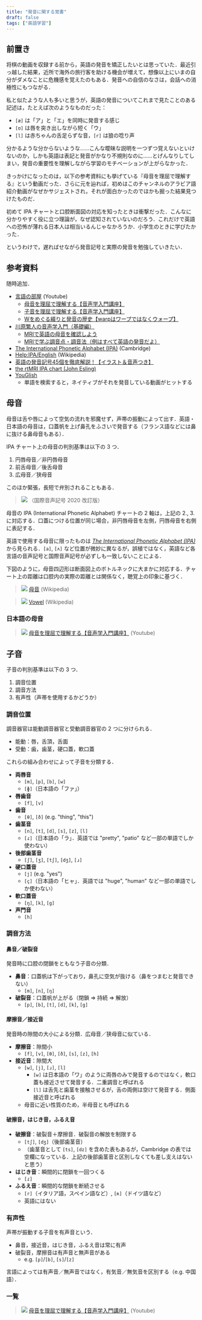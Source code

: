 ```yaml
---
title: "発音に関する覚書"
draft: false
tags: ["英語学習"]
---
```


## 前置き
将棋の動画を収録する前から，英語の発音を矯正したいとは思っていた．最近引っ越した結果，近所で海外の旅行客を助ける機会が増えて，想像以上にいまの自分がダメなことに危機感を覚えたのもある．発音への自信のなさは，会話への消極性にもつながる．

私と似たような人も多いと思うが，英語の発音についてこれまで見たことのある記述は，たとえば次のようなものだった：
- `[æ]` は「ア」と「エ」を同時に発音する感じ
- `[ʊ]` は唇を突き出しながら短く「ウ」
- `[l]` は赤ちゃんの舌足らずな音，`[r]` は狼の唸り声

分かるような分からないような……こんな曖昧な説明を一つずつ覚えないといけないのか，しかも英語は表記と発音がかなり不規則なのに……とげんなりしてしまい，発音の重要性を理解しながら学習のモチベーションが上がらなかった．

きっかけになったのは，以下の参考資料にも挙げている『母音を理屈で理解する』という動画だった．さらに元を辿れば，初めはこのチャンネルのアラビア語紹介動画がなぜかサジェストされ，それが面白かったのでほかも掘った結果見つけたものだ．

初めて IPA チャートと口腔断面図の対応を知ったときは衝撃だった．こんなに分かりやすく役に立つ理論が，なぜ認知されていないのだろう．これだけで英語への恐怖が薄れる日本人は相当いるんじゃなかろうか．小学生のときに学びたかった．

というわけで，遅ればせながら発音記号と実際の発音を勉強していきたい．

## 参考資料
随時追加．
- [言語の部屋](https://www.youtube.com/@Gengo_No_Heya/featured) (Youtube)
  - [母音を理屈で理解する【音声学入門講座】](https://youtu.be/7905IhIa1oY?si=DJkZkHMeAzBAwdz7)
  - [子音を理屈で理解する【音声学入門講座】](https://youtu.be/1Bv1uMKqG7E?si=xvaIs7TYJs9-Chri)
  - [Wをめぐる綴りと発音の歴史【warpはワープではなくウォープ】](https://youtu.be/abceONi0kp4?si=-Fgkwg7hQNRVmaT9)
- [川原繁人の音声学入門（基礎編）](https://www.youtube.com/playlist?list=PLdrzcCNXDQp3a9qIryGOIJjqXy3OhRXWa)
  - [MRIで英語の母音を確認しよう](https://youtu.be/XDnBPvMO2Q4?si=D1W4InF0Lh1LRBLs)
  - [MRIで学ぶ調音点・調音法（例はすべて英語の発音だよ）](https://youtu.be/Av_-44zImMI?si=AzkrLPr2vAEoV7-O)
- [The International Phonetic Alphabet (IPA)](https://www.cambridge.org/features/IPAchart/) (Cambridge)
- [Help:IPA/English](https://en.wikipedia.org/wiki/Help:IPA/English) (Wikipedia)
- [英語の発音記号45個を徹底解説！【イラスト＆音声つき】](https://eikaiwa.dmm.com/blog/learning-english/tips/phonetic-alphabets/)
- [the rtMRI IPA chart (John Esling)](https://sail.usc.edu/span/rtmri_ipa/je_2015.html)
- [YouGlish](https://youglish.com/)
  - 単語を検索すると，ネイティブがそれを発音している動画がヒットする

## 母音
母音は舌や唇によって空気の流れを邪魔せず，声帯の振動によって出す．英語・日本語の母音は，口蓋帆を上げ鼻孔をふさいで発音する（フランス語などには鼻に抜ける鼻母音もある）．

IPA チャート上の母音の判別基準は以下の 3 つ．
1. 円唇母音／非円唇母音
2. 前舌母音／後舌母音
3. 広母音／狭母音

このほか緊張，長短で弁別されることもある．

> ![](00.PNG)
> （国際音声記号 2020 改訂版）

母音の IPA (International Phonetic Alphabet) チャートの 2 軸は，上記の 2., 3. に対応する．口蓋につける位置が同じ場合，非円唇母音を左側，円唇母音を右側に表記する．

英語で使用する母音に限ったものは [*The International Phonetic Alphabet (IPA)*](https://www.cambridge.org/features/IPAchart/) から見られる．`[a]`, `[ʌ]` など位置が微妙に異なるが，誤植ではなく，英語など各言語の音声記号と国際音声記号が必ずしも一致しないことによる．

下図のように，母音四辺形は断面図上のボトルネックに大まかに対応する．チャート上の距離は口腔内の実際の距離とは関係なく，聴覚上の印象に基づく．

> ![](02_.png)
> [母音](https://ja.wikipedia.org/wiki/%E6%AF%8D%E9%9F%B3) (Wikipedia)

> ![](01_.png)
> [Vowel](https://en.wikipedia.org/wiki/Vowel) (Wikipedia)

### 日本語の母音
> ![](03_.png)
> [母音を理屈で理解する【音声学入門講座】](https://youtu.be/7905IhIa1oY?si=DJkZkHMeAzBAwdz7) (Youtube)

## 子音
子音の判別基準は以下の 3 つ．
1. 調音位置
2. 調音方法
3. 有声性（声帯を使用するかどうか）

### 調音位置
調音器官は能動調音器官と受動調音器官の 2 つに分けられる．
- 能動：唇，舌頂，舌面
- 受動：歯，歯茎，硬口蓋，軟口蓋

これらの組み合わせによって子音を分類する．
- **両唇音**
  - `[m]`, `[p]`, `[b]`, `[w]`
  - `[ɸ]`（日本語の「ファ」）
- **唇歯音**
  - `[f]`, `[v]`
- **歯音**
  - `[θ]`, `[ð]` (e.g. "thing", "this")
- **歯茎音**
  - `[n]`, `[t]`, `[d]`, `[s]`, `[z]`, `[l]`
  - `[ɾ]`（日本語の「ラ」．英語では "pretty", "patio" など一部の単語でしか使わない）
- **後部歯茎音**
  - `[ʃ]`, `[ʒ]`, `[tʃ]`, `[dʒ]`, `[ɹ]`
- **硬口蓋音**
  - `[j]` (e.g. "yes")
  - `[ç]`（日本語の「ヒャ」．英語では "huge", "human" など一部の単語でしか使わない）
- **軟口蓋音**
  - `[ŋ]`, `[k]`, `[g]`
- **声門音**
  - `[h]`

### 調音方法

#### 鼻音／破裂音
発音時に口腔の閉鎖をともなう子音の分類．
- **鼻音**：口蓋帆は下がっており，鼻孔に空気が抜ける（鼻をつまむと発音できない）
  - `[m]`, `[n]`, `[ŋ]`
- **破裂音**：口蓋帆が上がる（閉鎖 ⇒ 持続 ⇒ 解放）
  - `[p]`, `[b]`, `[t]`, `[d]`, `[k]`, `[g]`

#### 摩擦音／接近音
発音時の隙間の大小による分類．広母音／狭母音に似ている．
- **摩擦音**：隙間小
  - `[f]`, `[v]`, `[θ]`, `[ð]`, `[s]`, `[z]`, `[h]`
- **接近音**：隙間大
  - `[w]`, `[j]`, `[ɹ]`, `[l]`
    - `[w]` は日本語の「ワ」のように両唇のみで発音するのではなく，軟口蓋も接近させて発音する．二重調音と呼ばれる
    - `[l]` は舌先と歯茎を接触させるが，舌の両側は空けて発音する．側面接近音と呼ばれる
  - 母音に近い性質のため，半母音とも呼ばれる 

#### 破擦音，はじき音，ふるえ音
- **破擦音**：破裂音＋摩擦音．破裂音の解放を制限する
  - `[tʃ]`, `[dʒ]`（後部歯茎音）
  - （歯茎音として `[ts]`, `[dz]` を含めた表もあるが，Cambridge の表では空欄になっている．上記の後部歯茎音と区別しなくても差し支えはないと思う）
- **はじき音**：瞬間的に閉鎖を一回つくる
  - `[ɾ]`
- **ふるえ音**：瞬間的な閉鎖を断続させる
  - `[r]`（イタリア語，スペイン語など）, `[ʀ]`（ドイツ語など）
  - 英語にはない

### 有声性
声帯が振動する子音を有声音という．

- 鼻音，接近音，はじき音，ふるえ音は常に有声
- 破裂音，摩擦音は有声音と無声音がある
  - e.g. `[p]`/`[b]`, `[s]`/`[z]`

言語によっては有声音／無声音ではなく，有気音／無気音を区別する（e.g. 中国語）．

### 一覧
> ![](04_a.png)
> [母音を理屈で理解する【音声学入門講座】](https://youtu.be/7905IhIa1oY?si=DJkZkHMeAzBAwdz7) (Youtube)

